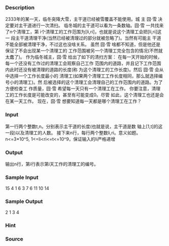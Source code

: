 
### Description
2333年的某一天，临冬突降大雪，主干道已经被雪覆盖不能使用。城
主 囧·雪 决定要对主干道进行一次清扫。
临冬城的主干道可以看为一条数轴。囧·雪 一共找来了n个清理工，第
i个清理工的工作范围为[li,ri]，也就是说这个清理工会把[li,ri]这一
段主干道清理干净(当然已经被清理过的部分就被忽略了)。当然有可能主
干道不能全部被清理干净，不过这也没啥关系。
虽然 囧·雪 啥都不知道，但是他还是保证了不会出现某一个清理工的
工作范围被另一个清理工完全包含的情况(不然就太蠢了)。
作为临冬城主，囧·雪 给出了如下的清扫方案：
在每一天开始的时候，每一个还没有工作过的清理工会观察自己工作
范围内的道路，并且记下工作范围内此时还没有被清理的道路的长度(称
为这个清理工的工作长度)。然后 囧·雪 会从中选择一个工作长度最小的
清理工(如果两个清理工工作长度相同，那么就选择编号小的清理工)。然
后被选择的这个清理工会清理自己的工作范围内的道路。为了方便检查工
作质量，囧·雪 希望每一天只有一个清理工在工作。
你要注意，清理工的工作长度是可能改变的，甚至有可能变成0。尽管
如此，这个清理工也还是会在某一天工作。
现在，囧·雪 想要知道每一天都是哪个清理工在工作？

### Input
第一行两个整数t,n。分别表示主干道的长度(也就是说，主干道是数
轴上[1,t]的这一段)以及清理工的人数。
接下来n行，每行两个整数li,ri。意义如题。
n<=3*10^5, 1<=li<ri<=t<=10^9，保证输入的li严格递增

### Output
输出n行，第i行表示第i天工作的清理工的编号。


### Sample Input
15 4
1 6
3 7
6 11
10 14
### Sample Output
2
1
3
4
### Hint

### Source
